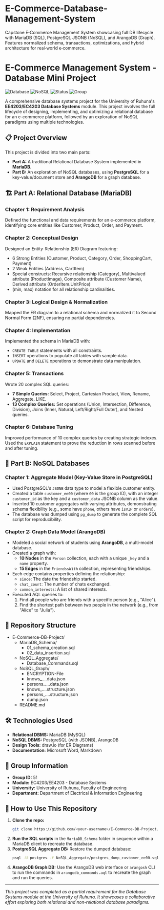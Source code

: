 # E-Commerce-Database-Management-System
Capstone E‑Commerce Management System showcasing full DB lifecycle with MariaDB (SQL), PostgreSQL JSONB (NoSQL), and ArangoDB (Graph). Features normalized schema, transactions, optimizations, and hybrid architecture for real‑world e‑commerce.

# E-Commerce Management System - Database Mini Project

![Database](https://img.shields.io/badge/Database-MariaDB-blue) ![NoSQL](https://img.shields.io/badge/NoSQL-PostgreSQL%20%7C%20ArangoDB-green) ![Status](https://img.shields.io/badge/Status-Completed-brightgreen) ![Group](https://img.shields.io/badge/Group-03_01-orange)

A comprehensive database systems project for the University of Ruhuna's **EE4203/EC4203 Database Systems** module. This project involves the full lifecycle of designing, implementing, and optimizing a relational database for an e-commerce platform, followed by an exploration of NoSQL paradigms using multiple technologies.

## 📋 Project Overview

This project is divided into two main parts:
- **Part A:** A traditional Relational Database System implemented in **MariaDB**.
- **Part B:** An exploration of NoSQL databases, using **PostgreSQL** for a key-value/document store and **ArangoDB** for a graph database.

## 🏗️ Part A: Relational Database (MariaDB)

### Chapter 1: Requirement Analysis
Defined the functional and data requirements for an e-commerce platform, identifying core entities like Customer, Product, Order, and Payment.

### Chapter 2: Conceptual Design
Designed an Entity-Relationship (ER) Diagram featuring:
- 6 Strong Entities (Customer, Product, Category, Order, ShoppingCart, Payment)
- 2 Weak Entities (Address, CartItem)
- Special constructs: Recursive relationship (Category), Multivalued attribute (ProductImage), Composite attribute (Customer Name), Derived attribute (OrderItem.UnitPrice)
- (min, max) notation for all relationship cardinalities.

### Chapter 3: Logical Design & Normalization
Mapped the ER diagram to a relational schema and normalized it to Second Normal Form (2NF), ensuring no partial dependencies.

### Chapter 4: Implementation
Implemented the schema in MariaDB with:
- `CREATE TABLE` statements with all constraints.
- `INSERT` operations to populate all tables with sample data.
- `UPDATE` and `DELETE` operations to demonstrate data manipulation.

### Chapter 5: Transactions
Wrote 20 complex SQL queries:
- **7 Simple Queries:** Select, Project, Cartesian Product, View, Rename, Aggregate, LIKE.
- **13 Complex Queries:** Set operations (Union, Intersection, Difference, Division), Joins (Inner, Natural, Left/Right/Full Outer), and Nested queries.

### Chapter 6: Database Tuning
Improved performance of 10 complex queries by creating strategic indexes. Used the `EXPLAIN` statement to prove the reduction in rows scanned before and after tuning.

## 🍃 Part B: NoSQL Databases

### Chapter 1: Aggregate Model (Key-Value Store in PostgreSQL)
- Used PostgreSQL's `JSONB` data type to model a flexible customer entity.
- Created a table `customer_ee00` (where `00` is the group ID), with an integer `customer_id` as the key and a `customer_data` JSONB column as the value.
- Inserted 10 customer aggregates with varying attributes, demonstrating schema flexibility (e.g., some have `phone`, others have `isVIP` or `orders`).
- The database was dumped using `pg_dump` to generate the complete SQL script for reproducibility.

### Chapter 2: Graph Data Model (ArangoDB)
- Modeled a social network of students using **ArangoDB**, a multi-model database.
- Created a graph with:
  - **10 Nodes** in the `Person` collection, each with a unique `_key` and a `name` property.
  - **15 Edges** in the `FriendssWith` collection, representing friendships.
- Each edge contains properties defining the relationship:
  - `since`: The date the friendship started.
  - `chat_count`: The number of chats exchanged.
  - `common_interests`: A list of shared interests.
- Executed AQL queries to:
  1.  Find all people who are friends with a specific person (e.g., "Alice").
  2.  Find the shortest path between two people in the network (e.g., from "Alice" to "Julia").

## 📁 Repository Structure

- E-Commerce-DB-Project/
  - MariaDB_Schema/
    - 01_schema_creation.sql
    - 02_data_insertion.sql
  - NoSQL_Aggregate/
    - Database_Commands.sql
  - NoSQL_Graph/
    - ENCRYPTION-File
    - knows_....data.json
    - persons_....data.json
    - knows_....structure.json
    - persons_....structure.json
    - dump.json
  - README.md
                     
## 🛠️ Technologies Used

- **Relational DBMS:** MariaDB (MySQL)
- **NoSQL DBMS:** PostgreSQL (with JSONB), ArangoDB
- **Design Tools:** draw.io (for ER Diagrams)
- **Documentation:** Microsoft Word, Markdown

## 👥 Group Information

- **Group ID:** 51
- **Module:** EC4203/EE4203 - Database Systems
- **University:** University of Ruhuna, Faculty of Engineering
- **Department:** Department of Electrical & Information Engineering

## 🔄 How to Use This Repository

1.  **Clone the repo:**
    ```bash
    git clone https://github.com/<your-username>/E-Commerce-DB-Project.git
    ```
2.  **Run the SQL scripts** in the `MariaDB_Schema` folder in sequence within a MariaDB client to recreate the database.
3.  **PostgreSQL Aggregate DB:** Restore the dumped database:
    ```bash
    psql -U postgres -f NoSQL_Aggregate/postgres_dump_customer_ee00.sql
    ```
4.  **ArangoDB Graph DB:** Use the ArangoDB web interface or `arangosh` CLI to run the commands in `arangodb_commands.aql` to recreate the graph and run the queries.

---

*This project was completed as a partial requirement for the Database Systems module at the University of Ruhuna. It showcases a collaborative effort exploring both relational and non-relational database paradigms.*
